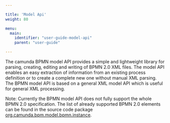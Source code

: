 ```yaml
---

title: 'Model Api'
weight: 80

menu:
  main:
    identifier: "user-guide-model-api"
    parent: "user-guide"

---
```


The camunda BPMN model API provides a simple and lightweight library for parsing,
creating, editing and writing of BPMN 2.0 XML files. The model API enables an easy
extraction of information from an existing process definition or to create a
complete new one without manual XML parsing. The BPMN model API is based on a
general XML model API which is useful for general XML processing.

Note: Currently the BPMN model API does not fully support the whole BPMN 2.0 specification.
The list of already supported BPMN 2.0 elements can be found in the source code package
[org.camunda.bpm.model.bpmn.instance](ref:/api-references/javadoc/index.html?org/camunda/bpm/model/bpmn/instance/package-summary.html).

